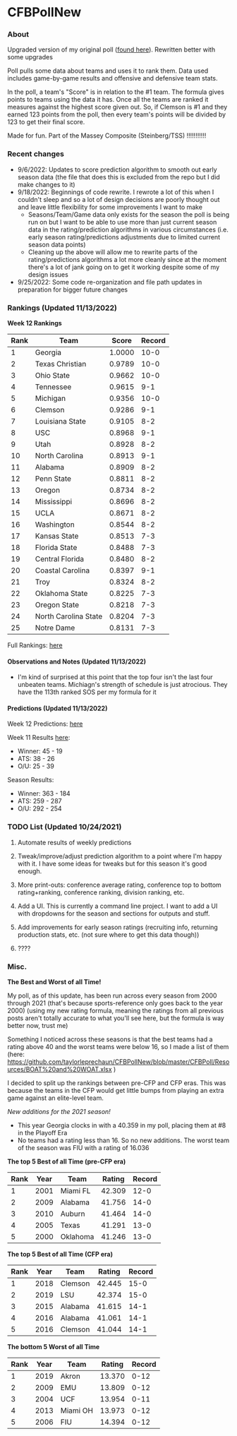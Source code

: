 # CFBPollNew

### About

Upgraded version of my original poll ([found here](https://github.com/taylorleprechaun/CFBPoll)).  Rewritten better with some upgrades

Poll pulls some data about teams and uses it to rank them.  Data used includes game-by-game results and offensive and defensive team stats.

In the poll, a team's "Score" is in relation to the #1 team.  The formula gives points to teams using the data it has.  Once all the teams are ranked it measures against the highest score given out.  So, if Clemson is #1 and they earned 123 points from the poll, then every team's points will be divided by 123 to get their final score.

Made for fun.  Part of the Massey Composite (Steinberg/TSS) !!!!!!!!!!!

### Recent changes

* 9/6/2022: Updates to score prediction algorithm to smooth out early season data (the file that does this is excluded from the repo but I did make changes to it)
* 9/18/2022: Beginnings of code rewrite. I rewrote a lot of this when I couldn't sleep and so a lot of design decisions are poorly thought out and leave little flexibility for some improvements I want to make
    * Seasons/Team/Game data only exists for the season the poll is being run on but I want to be able to use more than just current season data in the rating/prediction algorithms in various circumstances (i.e. early season rating/predictions adjustments due to limited current season data points)
	* Cleaning up the above will allow me to rewrite parts of the rating/predictions algorithms a lot more cleanly since at the moment there's a lot of jank going on to get it working despite some of my design issues
* 9/25/2022: Some code re-organization and file path updates in preparation for bigger future changes

### Rankings (Updated 11/13/2022)

**Week 12 Rankings**

Rank | Team | Score | Record
---|---|---|---
1 | Georgia | 1.0000 | 10-0
2 | Texas Christian | 0.9789 | 10-0
3 | Ohio State | 0.9662 | 10-0
4 | Tennessee | 0.9615 | 9-1
5 | Michigan | 0.9356 | 10-0
6 | Clemson | 0.9286 | 9-1
7 | Louisiana State | 0.9105 | 8-2
8 | USC | 0.8968 | 9-1
9 | Utah | 0.8928 | 8-2
10 | North Carolina | 0.8913 | 9-1
11 | Alabama | 0.8909 | 8-2
12 | Penn State | 0.8811 | 8-2
13 | Oregon | 0.8734 | 8-2
14 | Mississippi | 0.8696 | 8-2
15 | UCLA | 0.8671 | 8-2
16 | Washington | 0.8544 | 8-2
17 | Kansas State | 0.8513 | 7-3
18 | Florida State | 0.8488 | 7-3
19 | Central Florida | 0.8480 | 8-2
20 | Coastal Carolina | 0.8397 | 9-1
21 | Troy | 0.8324 | 8-2
22 | Oklahoma State | 0.8225 | 7-3
23 | Oregon State | 0.8218 | 7-3
24 | North Carolina State | 0.8204 | 7-3
25 | Notre Dame | 0.8131 | 7-3

Full Rankings: [here](https://github.com/taylorleprechaun/CFBPollNew/blob/main/CFBPoll/PreviousPolls/2022/2022-Week%2012.md)

#### Observations and Notes (Updated 11/13/2022)

* I'm kind of surprised at this point that the top four isn't the last four unbeaten teams. Michiagn's strength of schedule is just atrocious. They have the 113th ranked SOS per my formula for it

#### Predictions (Updated 11/13/2022)

Week 12 Predictions: [here](https://github.com/taylorleprechaun/CFBPollNew/blob/main/CFBPoll/PreviousPolls/2022/Predictions/2022-Week%2012.md)

Week 11 Results [here](https://github.com/taylorleprechaun/CFBPollNew/blob/main/CFBPoll/PreviousPolls/2022/Predictions/2022-Week%2011.md):
* Winner: 45 - 19
* ATS: 38 - 26
* O/U: 25 - 39

Season Results:
* Winner: 363 - 184
* ATS: 259 - 287
* O/U: 292 - 254
 
### TODO List (Updated 10/24/2021)

1. Automate results of weekly predictions

2. Tweak/improve/adjust prediction algorithm to a point where I'm happy with it.  I have some ideas for tweaks but for this season it's good enough.

3. More print-outs: conference average rating, conference top to bottom rating+ranking, conference ranking, division ranking, etc.

4. Add a UI.  This is currently a command line project.  I want to add a UI with dropdowns for the season and sections for outputs and stuff.
	
5. Add improvements for early season ratings (recruiting info, returning production stats, etc. (not sure where to get this data though))

6. ????

### Misc.

**The Best and Worst of all Time!**

My poll, as of this update, has been run across every season from 2000 through 2021 (that's because sports-reference only goes back to the year 2000) (using my new rating formula, meaning the ratings from all previous posts aren't totally accurate to what you'll see here, but the formula is way better now, trust me)

Something I noticed across these seasons is that the best teams had a rating above 40 and the worst teams were below 16, so I made a list of them (here: https://github.com/taylorleprechaun/CFBPollNew/blob/master/CFBPoll/Resources/BOAT%20and%20WOAT.xlsx )

I decided to split up the rankings between pre-CFP and CFP eras.  This was because the teams in the CFP would get little bumps from playing an extra game against an elite-level team.

*New additions for the 2021 season!*

* This year Georgia clocks in with a 40.359 in my poll, placing them at #8 in the Playoff Era
* No teams had a rating less than 16.  So no new additions.  The worst team of the season was FIU with a rating of 16.036

**The top 5 Best of all Time (pre-CFP era)**

Rank | Year | Team | Rating | Record
---|---|---|---|---
1 | 2001 | Miami FL | 42.309 | 12-0
2 | 2009 | Alabama | 41.756 | 14-0
3 | 2010 | Auburn | 41.464 | 14-0
4 | 2005 | Texas | 41.291 | 13-0
5 | 2000 | Oklahoma | 41.246 | 13-0

**The top 5 Best of all Time (CFP era)**

Rank | Year | Team | Rating | Record
---|---|---|---|---
1 | 2018 | Clemson | 42.445 | 15-0
2 | 2019 | LSU | 42.374 | 15-0
3 | 2015 | Alabama | 41.615 | 14-1
4 | 2016 | Alabama | 41.061 | 14-1
5 | 2016 | Clemson | 41.044 | 14-1

**The bottom 5 Worst of all Time**

Rank | Year | Team | Rating | Record
---|---|---|---|---
1 | 2019 | Akron | 13.370 | 0-12
2 | 2009 | EMU | 13.809 | 0-12
3 | 2004 | UCF | 13.954 | 0-11
4 | 2013 | Miami OH | 13.973 | 0-12
5 | 2006 | FIU | 14.394 | 0-12
